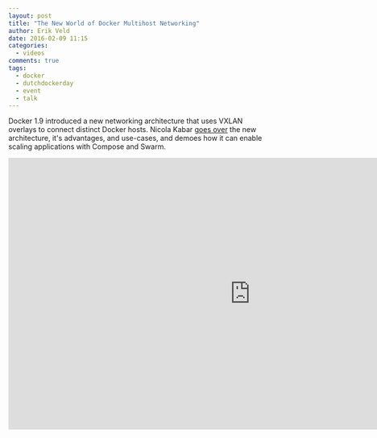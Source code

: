 ```yaml
---
layout: post
title: "The New World of Docker Multihost Networking"
author: Erik Veld
date: 2016-02-09 11:15
categories:
  - videos
comments: true
tags:
  - docker
  - dutchdockerday
  - event
  - talk
---
```

Docker 1.9 introduced a new networking architecture that uses VXLAN overlays to connect distinct Docker hosts. Nicola Kabar [goes over](http://www.slideshare.net/xebia/dutch-docker-day-the-new-world-of-docker-multihost-networking) the new architecture, it's advantages, and use-cases, and demoes how it can enable scaling applications with Compose and Swarm.

<div class="video-container">
  <iframe
    width="960"
    height="540"
    src="http://www.youtube.com/embed/zaZWpWJWpjc"
    frameborder="0"
    allowfullscreen>
  </iframe>
</div>
